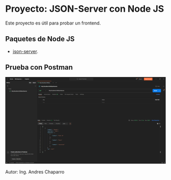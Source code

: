# Proyecto: JSON-Server con Node JS

Este proyecto es útil para probar un frontend.

## Paquetes de Node JS

- [json-server](https://www.npmjs.com/package/json-server).

## Prueba con Postman

![1_get_profesores](./postman/1_get_profesores.png)

Autor: Ing. Andres Chaparro
